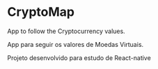 # CryptoMap
App to follow the Cryptocurrency values.

App para seguir os valores de Moedas Virtuais.

Projeto desenvolvido para estudo de React-native
